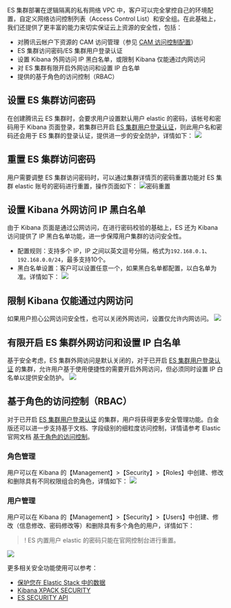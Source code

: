 ES 集群部署在逻辑隔离的私有网络 VPC 中，客户可以完全掌控自己的环境配置，自定义网络访问控制列表（Access Control List）和安全组。在此基础上，我们还提供了更丰富的能力来切实保证云上资源的安全性，包括：
- 对腾讯云帐户下资源的 CAM 访问管理（参见 [CAM 访问控制配置](https://cloud.tencent.com/document/product/845/19550)）
- ES 集群访问密码/ES 集群用户登录认证
- 设置 Kibana 外网访问 IP 黑白名单，或限制 Kibana 仅能通过内网访问
- 对 ES 集群有限开启外网访问和设置 IP 白名单
- 提供的基于角色的访问控制（RBAC）


## 设置 ES 集群访问密码

在创建腾讯云 ES 集群时，会要求用户设置默认用户 elastic 的密码，该帐号和密码用于 Kibana 页面登录，若集群已开启 [ES 集群用户登录认证](https://cloud.tencent.com/document/product/845/42868)，则此用户名和密码还会用于 ES 集群的登录认证，提供进一步的安全防护，详情如下：
![](https://main.qcloudimg.com/raw/a6bf26dc63191403fe0a9e5b7a69d663.png)

## 重置 ES 集群访问密码

用户需要调整 ES 集群访问密码时，可以通过集群详情页的密码重置功能对 ES 集群 elastic 账号的密码进行重置，操作页面如下：
![密码重置](https://main.qcloudimg.com/raw/ddc3819595b60656c21c8f93349f31f0.png)

## 设置 Kibana 外网访问 IP 黑白名单

由于 Kibana 页面是通过公网访问，在进行密码校验的基础上，ES 还为 Kibana 访问提供了 IP 黑白名单功能，进一步保障用户集群的访问安全性。
- 配置规则：支持多个 IP，IP 之间以英文逗号分隔，格式为`192.168.0.1`、`192.168.0.0/24`，最多支持10个。
- 黑白名单设置：客户可以设置任意一个，如果黑白名单都配置，以白名单为准。详情如下：
![](https://main.qcloudimg.com/raw/87f9b7afbcce26779e429e268b873bcb.png)

## 限制 Kibana 仅能通过内网访问

如果用户担心公网访问安全性，也可以关闭外网访问，设置仅允许内网访问。
![](https://main.qcloudimg.com/raw/35def0f5bbcefbe398f23cbc22b9e284.png)

## 有限开启 ES 集群外网访问和设置 IP 白名单

基于安全考虑，ES 集群外网访问是默认关闭的，对于已开启 [ES 集群用户登录认证](https://cloud.tencent.com/document/product/845/42868) 的集群，允许用户基于使用便捷性的需要开启外网访问，但必须同时设置 IP 白名单以提供安全防护。
![](https://main.qcloudimg.com/raw/360ae1cfd8ec2a90951992684e813368.png)

## 基于角色的访问控制（RBAC）

对于已开启 [ES 集群用户登录认证](https://cloud.tencent.com/document/product/845/42868) 的集群，用户将获得更多安全管理功能。白金版还可以进一步支持基于文档、字段级别的细粒度访问控制，详情请参考 Elastic 官网文档 [基于角色的访问控制](https://www.elastic.co/guide/en/elasticsearch/reference/current/authorization.html)。

### 角色管理

用户可以在 Kibana 的【Management】>【Security】>【Roles】中创建、修改和删除具有不同权限组合的角色，详情如下：
![](https://main.qcloudimg.com/raw/22af168b4bab7271f2b6ca4f76a3cd48.jpg)

### 用户管理

用户可以在 Kibana 的【Management】>【Security】>【Users】中创建、修改（信息修改、密码修改等）和删除具有多个角色的用户，详情如下：

> ! ES 内置用户 elastic 的密码只能在官网控制台进行重置。
> 
![](https://main.qcloudimg.com/raw/81241d5ba1c5cb6303fde291d931d7bd.png)

更多相关安全功能使用可以参考：
- [保护您在 Elastic Stack 中的数据](https://www.elastic.co/what-is/elastic-stack-security) 
- [Kibana XPACK SECURITY](https://www.elastic.co/guide/en/kibana/current/xpack-security.html)
- [ES SECURITY API](https://www.elastic.co/guide/en/elasticsearch/reference/current/security-api.html)
